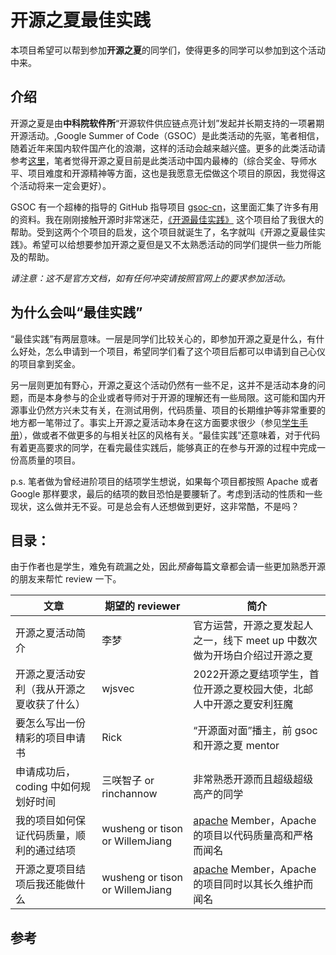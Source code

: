# 开源之夏最佳实践

本项目希望可以帮到参加**开源之夏**的同学们，使得更多的同学可以参加到这个活动中来。

## 介绍

开源之夏是由**中科院软件所**“开源软件供应链点亮计划”发起并长期支持的一项暑期开源活动。,Google Summer of Code（GSOC）是此类活动的先驱，笔者相信，随着近年来国内软件国产化的浪潮，这样的活动会越来越兴盛。更多的此类活动请参考[这里](https://github.com/LinuxSuRen/open-source-best-practice/discussions/133)，笔者觉得开源之夏目前是此类活动中国内最棒的（综合奖金、导师水平、项目难度和开源精神等方面，这也是我愿意无偿做这个项目的原因，我觉得这个活动将来一定会更好）。


GSOC 有一个超棒的指导的 GitHub 指导项目 [gsoc-cn](https://github.com/gsoc-cn/gsoc-cn)，这里面汇集了许多有用的资料。我在刚刚接触开源时非常迷茫，[《开源最佳实践》](https://github.com/LinuxSuRen/open-source-best-practice) 这个项目给了我很大的帮助。受到这两个个项目的启发，这个项目就诞生了，名字就叫《开源之夏最佳实践》。希望可以给想要参加开源之夏但是又不太熟悉活动的同学们提供一些力所能及的帮助。


*请注意：这不是官方文档，如有任何冲突请按照官网上的要求参加活动。*

## 为什么会叫“最佳实践”

“最佳实践”有两层意味。一层是同学们比较关心的，即参加开源之夏是什么，有什么好处，怎么申请到一个项目，希望同学们看了这个项目后都可以申请到自己心仪的项目拿到奖金。


另一层则更加有野心，开源之夏这个活动仍然有一些不足，这并不是活动本身的问题，而是本身参与的企业或者导师对于开源的理解还有一些局限。这可能和国内开源事业仍然方兴未艾有关，在测试用例，代码质量、项目的长期维护等非常重要的地方都一笔带过了。事实上开源之夏活动本身在这方面要求很少（参见[学生手册](https://summer-ospp.ac.cn/help)），做或者不做更多的与相关社区的风格有关。“最佳实践”还意味着，对于代码有着更高要求的同学，在看完最佳实践后，能够真正的在参与开源的过程中完成一份高质量的项目。


p.s. 笔者做为曾经进阶项目的结项学生想说，如果每个项目都按照 Apache 或者 Google 那样要求，最后的结项的数目恐怕是要腰斩了。考虑到活动的性质和一些现状，这么做并无不妥。可是总会有人还想做到更好，这非常酷，不是吗？



## 目录：

由于作者也是学生，难免有疏漏之处，因此*预备*每篇文章都会请一些更加熟悉开源的朋友来帮忙 review 一下。



| 文章                                       | 期望的 reviewer                 | 简介                                                         |
| ------------------------------------------ | ------------------------------- | ------------------------------------------------------------ |
| 开源之夏活动简介                           | 李梦                            | 官方运营，开源之夏发起人之一，线下 meet up 中数次做为开场白介绍过开源之夏 |
| 开源之夏活动安利（我从开源之夏收获了什么） | wjsvec                          | 2022开源之夏结项学生，首位开源之夏校园大使，北邮人中开源之夏安利狂魔 |
| 要怎么写出一份精彩的项目申请书             | Rick                            | “开源面对面”播主，前 gsoc 和开源之夏 mentor                  |
| 申请成功后，coding 中如何规划好时间           | 三咲智子 or rinchannow          | 非常熟悉开源而且超级超级高产的同学        |
| 我的项目如何保证代码质量，顺利的通过结项   | wusheng or tison or WillemJiang | [apache](https://github.com/apache) Member，Apache 的项目以代码质量高和严格而闻名 |
| 开源之夏项目结项后我还能做什么             | wusheng or tison or WillemJiang | [apache](https://github.com/apache) Member，Apache 的项目同时以其长久维护而闻名 |



## 参考

